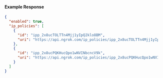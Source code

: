 <!-- Code generated for API Clients. DO NOT EDIT. -->

#### Example Response

```json
{
  "enabled": true,
  "ip_policies": [
    {
      "id": "ipp_2x8ucTOLTTn4Mjj1yIpQ2klo8BM",
      "uri": "https://api.ngrok.com/ip_policies/ipp_2x8ucTOLTTn4Mjj1yIpQ2klo8BM"
    },
    {
      "id": "ipp_2x8ucPQKHucQpo1wNVINbcncV9k",
      "uri": "https://api.ngrok.com/ip_policies/ipp_2x8ucPQKHucQpo1wNVINbcncV9k"
    }
  ]
}
```
